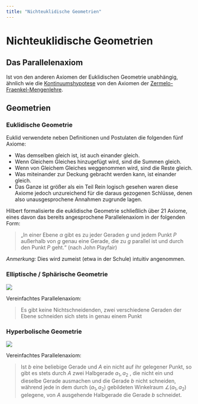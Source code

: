 ```yaml
---
title: "Nichteuklidische Geometrien"
---
```


# Nichteuklidische Geometrien

## Das Parallelenaxiom
Ist von den anderen Axiomen der Euklidischen Geometrie unabhängig, ähnlich wie die [Kontinuumshypotese](notes/BUCH%20der%20Beweise/Kontinuumshypotese.md) von den Axiomen der [Zermelo-Fraenkel-Mengenlehre](notes/Mengenlehre/Zermelo-Fraenkel-Mengenlehre.md).

## Geometrien

### Euklidische Geometrie
Euklid verwendete neben Definitionen und Postulaten die folgenden fünf Axiome:
-   Was demselben gleich ist, ist auch einander gleich.
-   Wenn Gleichem Gleiches hinzugefügt wird, sind die Summen gleich.
-   Wenn von Gleichem Gleiches weggenommen wird, sind die Reste gleich.
-   Was miteinander zur Deckung gebracht werden kann, ist einander gleich.
-   Das Ganze ist größer als ein Teil
Rein logisch gesehen waren diese Axiome jedoch unzureichend für die daraus gezogenen Schlüsse, denen also unausgesprochene Annahmen zugrunde lagen.

Hilbert formalisierte die euklidische Geometrie schließlich über 21 Axiome, eines davon das bereits angesprochene Parallelenaxiom in der folgenden Form:

>„In einer Ebene $\alpha$ gibt es zu jeder Geraden $g$ und jedem Punkt $P$ außerhalb von $g$ genau eine Gerade, die zu $g$ parallel ist und durch den Punkt $P$ geht.“ (nach John Playfair)

*Anmerkung:* Dies wird zumeist (etwa in der Schule) intuitiv angenommen.

### Elliptische / Sphärische Geometrie
![](assets/Pasted%20image%2020220608194842.png)

Vereinfachtes Parallelenaxiom:

>Es gibt keine Nichtschneidenden, zwei verschiedene Geraden der Ebene schneiden sich stets in genau einem Punkt

### Hyperbolische Geometrie
![](assets/1024px-Hyperbolic_parallelity.svg.png)

Vereinfachtes Parallelenaxiom:

 >Ist $b$ eine beliebige Gerade und $A$ ein nicht auf ihr gelegener Punkt, so gibt es stets durch $A$ zwei Halbgerade $a_1, a_2$ , die nicht ein und dieselbe Gerade ausmachen und die Gerade $b$ nicht schneiden, während jede in dem durch $(a_1, a_2)$ gebildeten Winkelraum $∠(a_1, a_2)$ gelegene, von $A$ ausgehende Halbgerade die Gerade $b$ schneidet.